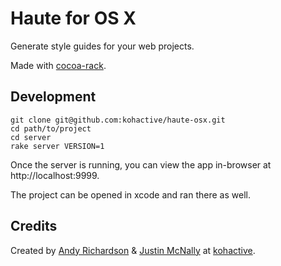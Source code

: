 Haute for OS X
======================================

Generate style guides for your web projects.

Made with [cocoa-rack](https://github.com/briangonzalez/cocoa-rack).

Development
------------------
```
git clone git@github.com:kohactive/haute-osx.git
cd path/to/project
cd server
rake server VERSION=1
```

Once the server is running, you can view the app in-browser at http://localhost:9999.  

The project can be opened in xcode and ran there as well.

Credits
------------------
Created by [Andy Richardson](http://twitter.com/and1mal) & [Justin McNally](http://twitter.com/j_mcnally) at [kohactive](http://kohactive.com).
